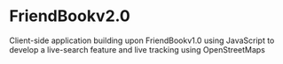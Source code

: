 # FriendBookv2.0
Client-side application building upon FriendBookv1.0 using JavaScript to develop a live-search feature and live tracking using OpenStreetMaps
